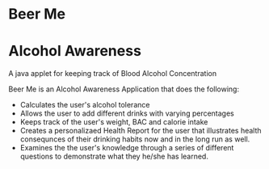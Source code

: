 # Beer Me
# Alcohol Awareness

A java applet for keeping track of Blood Alcohol Concentration 

Beer Me is an Alcohol Awareness Application that does the following:
  - Calculates the user's alcohol tolerance
  - Allows the user to add different drinks with varying percentages 
  - Keeps track of the user's weight, BAC and calorie intake
  - Creates a personalizaed Health Report for the user that illustrates health consequnces
  of their drinking habits now and in the long run as well.
  - Examines the the user's knowledge through a series of different questions to demonstrate 
  what they he/she has learned. 
  
